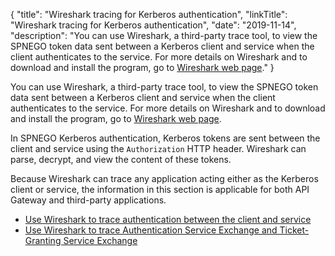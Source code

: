 {
"title": "Wireshark tracing for Kerberos authentication",
"linkTitle": "Wireshark tracing for Kerberos authentication",
"date": "2019-11-14",
"description": "You can use Wireshark, a third-party trace tool, to view the SPNEGO token data sent between a Kerberos client and service when the client authenticates to the service. For more details on Wireshark and to download and install the program, go to [Wireshark web page](https://www.wireshark.org/ "Link to Wireshark website")."
}
﻿

You can use Wireshark, a third-party trace tool, to view the SPNEGO token data sent between a Kerberos client and service when the client authenticates to the service. For more details on Wireshark and to download and install the program, go to [Wireshark web page](https://www.wireshark.org/ "Link to Wireshark website").

In SPNEGO Kerberos authentication, Kerberos tokens are sent between the client and service using the `Authorization` HTTP header. Wireshark can parse, decrypt, and view the content of these tokens.

Because Wireshark can trace any application acting either as the Kerberos client or service, the information in this section is applicable for both API Gateway and third-party applications.

-   [Use Wireshark to trace authentication between the client and service](wireshark_tracing_for_spnego_kerberos_auth_between.htm)
-   [Use Wireshark to trace Authentication Service Exchange and Ticket-Granting Service Exchange](wireshark_tracing_for_auth_svc_exchange_and_ticket_demo.htm)

